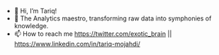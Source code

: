 - 👋 Hi, I’m Tariq!
- 👀 The Analytics maestro, transforming raw data into symphonies of knowledge.
- 📫 How to reach me https://twitter.com/exotic_brain || https://www.linkedin.com/in/tariq-mojahdi/


